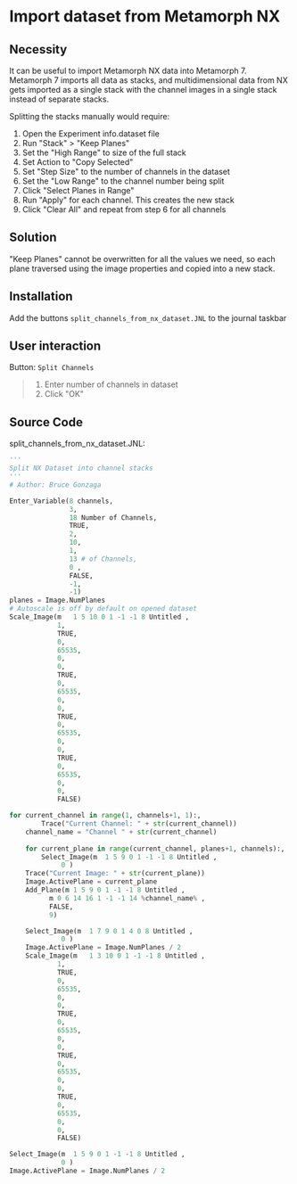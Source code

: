 Import dataset from Metamorph NX
================================

Necessity
---------
It can be useful to import Metamorph NX data into Metamorph 7.
Metamorph 7 imports all data as stacks, and multidimensional data from
NX gets imported as a single stack with the channel images in a single
stack instead of separate stacks.

Splitting the stacks manually would require:

1.  Open the Experiment info.dataset file
2.  Run "Stack" > "Keep Planes"
3.  Set the "High Range" to size of the full stack
4.  Set Action to "Copy Selected"
5.  Set "Step Size" to the number of channels in the dataset
6.  Set the "Low Range" to the channel number being split
7.  Click "Select Planes in Range"
8.  Run "Apply" for each channel.  This creates the new stack
9.  Click "Clear All" and repeat from step 6 for all channels

Solution
--------
"Keep Planes" cannot be overwritten for all the values we need, so
each plane traversed using the image properties and copied into a new
stack.

Installation
------------
Add the buttons `split_channels_from_nx_dataset.JNL` to the journal
taskbar

User interaction
----------------
Button: `Split Channels`

> 1.  Enter number of channels in dataset
> 2.  Click "OK"

<!-- content below automatically generated by doc_jnl.py -->
Source Code
-----------
split_channels_from_nx_dataset.JNL:
```python
'''
Split NX Dataset into channel stacks
'''
# Author: Bruce Gonzaga

Enter_Variable(8 channels,
               3,
               18 Number of Channels,
               TRUE,
               2,
               10,
               1,
               13 # of Channels,
               0 ,
               FALSE,
               -1,
               -1)
planes = Image.NumPlanes
# Autoscale is off by default on opened dataset
Scale_Image(m	1 5 10 0 1 -1 -1 8 Untitled ,
            1,
            TRUE,
            0,
            65535,
            0,
            0,
            TRUE,
            0,
            65535,
            0,
            0,
            TRUE,
            0,
            65535,
            0,
            0,
            TRUE,
            0,
            65535,
            0,
            0,
            FALSE)

for current_channel in range(1, channels+1, 1):,
        Trace("Current Channel: " + str(current_channel))
    channel_name = "Channel " + str(current_channel)
    
    for current_plane in range(current_channel, planes+1, channels):,
        Select_Image(m	1 5 9 0 1 -1 -1 8 Untitled ,
             0 )
    Trace("Current Image: " + str(current_plane))
    Image.ActivePlane = current_plane
    Add_Plane(m	1 5 9 0 1 -1 -1 8 Untitled ,
          m	0 6 14 16 1 -1 -1 14 %channel_name% ,
          FALSE,
          9)

    Select_Image(m	1 7 9 0 1 4 0 8 Untitled ,
             0 )
    Image.ActivePlane = Image.NumPlanes / 2
    Scale_Image(m	1 3 10 0 1 -1 -1 8 Untitled ,
            1,
            TRUE,
            0,
            65535,
            0,
            0,
            TRUE,
            0,
            65535,
            0,
            0,
            TRUE,
            0,
            65535,
            0,
            0,
            TRUE,
            0,
            65535,
            0,
            0,
            FALSE)

Select_Image(m	1 5 9 0 1 -1 -1 8 Untitled ,
             0 )
Image.ActivePlane = Image.NumPlanes / 2
```
